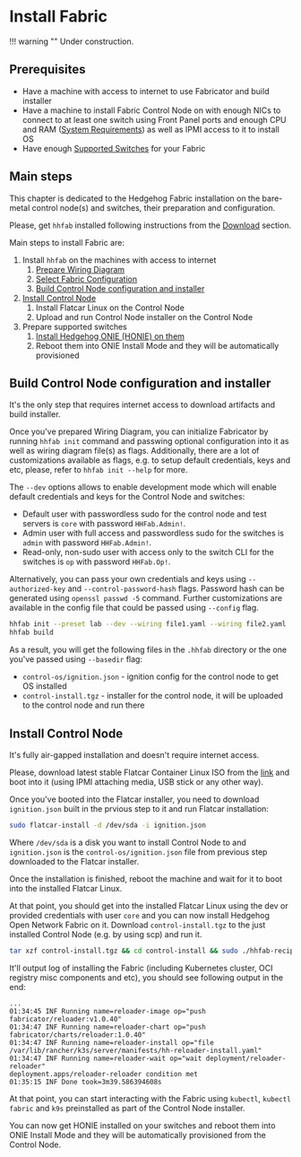 # Install Fabric

!!! warning ""
    Under construction.

## Prerequisites

* Have a machine with access to internet to use Fabricator and build installer
* Have a machine to install Fabric Control Node on with enough NICs to connect to at least one switch using Front Panel
  ports and enough CPU and RAM ([System Requirements](./requirements.md)) as well as IPMI access to it to install OS
* Have enough [Supported Switches](./supported-devices.md) for your Fabric

## Main steps

This chapter is dedicated to the Hedgehog Fabric installation on the bare-metal control node(s) and switches, their
preparation and configuration.

Please, get `hhfab` installed following instructions from the [Download](../getting-started/download.md) section.

Main steps to install Fabric are:

1. Install `hhfab` on the machines with access to internet
    1. [Prepare Wiring Diagram](./build-wiring.md)
    1. [Select Fabric Configuration](./config.md)
    1. [Build Control Node configuration and installer](#build-control-node-configuration-and-installer)
1. [Install Control Node](#install-control-node)
    1. Install Flatcar Linux on the Control Node
    1. Upload and run Control Node installer on the Control Node
1. Prepare supported switches
    1. [Install Hedgehog ONIE (HONIE) on them](./onie-update.md)
    1. Reboot them into ONIE Install Mode and they will be automatically provisioned

## Build Control Node configuration and installer

It's the only step that requires internet access to download artifacts and build installer.

Once you've prepared Wiring Diagram, you can initialize Fabricator by running `hhfab init` command and passwing optional
configuration into it as well as wiring diagram file(s) as flags. Additionally, there are a lot of customizations
available as flags, e.g. to setup default credentials, keys and etc, please, refer to `hhfab init --help` for more.

The `--dev` options allows to enable development mode which will enable default credentials and keys for the Control
Node and switches:

* Default user with passwordless sudo for the control node and test servers is `core` with password `HHFab.Admin!`.
* Admin user with full access and passwordless sudo for the switches is `admin` with password `HHFab.Admin!`.
* Read-only, non-sudo user with access only to the switch CLI for the switches is `op` with password `HHFab.Op!`.

Alternatively, you can pass your own credentials and keys using `--authorized-key` and `--control-password-hash` flags.
Password hash can be generated using `openssl passwd -5` command. Further customizations are available in the config
file that could be passed using `--config` flag.

```bash
hhfab init --preset lab --dev --wiring file1.yaml --wiring file2.yaml
hhfab build
```

As a result, you will get the following files in the `.hhfab` directory or the one you've passed using `--basedir` flag:

* `control-os/ignition.json` - ignition config for the control node to get OS installed
* `control-install.tgz` - installer for the control node, it will be uploaded to the control node and run there

## Install Control Node

It's fully air-gapped installation and doesn't require internet access.

Please, download latest stable Flatcar Container Linux ISO from the
[link](https://stable.release.flatcar-linux.net/amd64-usr/current/flatcar_production_iso_image.iso) and boot into it
(using IPMI attaching media, USB stick or any other way).

Once you've booted into the Flatcar installer, you need to download `ignition.json` built in the prvious step to it and
run Flatcar installation:

```bash
sudo flatcar-install -d /dev/sda -i ignition.json
```

Where `/dev/sda` is a disk you want to install Control Node to and `ignition.json` is the `control-os/ignition.json`
file from previous step downloaded to the Flatcar installer.

Once the installation is finished, reboot the machine and wait for it to boot into the installed Flatcar Linux.

At that point, you should get into the installed Flatcar Linux using the dev or provided credentials with user `core`
and you can now install Hedgehog Open Network Fabric on it. Download `control-install.tgz` to the just installed Control
Node (e.g. by using scp) and run it.

```bash
tar xzf control-install.tgz && cd control-install && sudo ./hhfab-recipe run
```

It'll output log of installing the Fabric (including Kubernetes cluster, OCI registry misc components and etc), you should see
following output in the end:

```
...
01:34:45 INF Running name=reloader-image op="push fabricator/reloader:v1.0.40"
01:34:47 INF Running name=reloader-chart op="push fabricator/charts/reloader:1.0.40"
01:34:47 INF Running name=reloader-install op="file /var/lib/rancher/k3s/server/manifests/hh-reloader-install.yaml"
01:34:47 INF Running name=reloader-wait op="wait deployment/reloader-reloader"
deployment.apps/reloader-reloader condition met
01:35:15 INF Done took=3m39.586394608s
```

At that point, you can start interacting with the Fabric using `kubectl`, `kubectl fabric` and `k9s` preinstalled as
part of the Control Node installer.

You can now get HONIE installed on your switches and reboot them into ONIE Install Mode and they will be automatically
provisioned from the Control Node.
